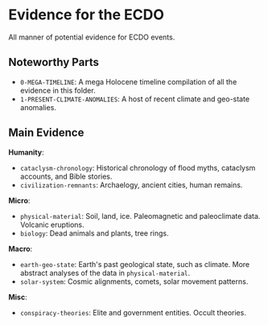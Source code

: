 # Evidence for the ECDO

All manner of potential evidence for ECDO events.

## Noteworthy Parts

- `0-MEGA-TIMELINE`: A mega Holocene timeline compilation of all the evidence in this folder.
- `1-PRESENT-CLIMATE-ANOMALIES`: A host of recent climate and geo-state anomalies.

## Main Evidence

**Humanity**:
- `cataclysm-chronology`: Historical chronology of flood myths, cataclysm accounts, and Bible stories.
- `civilization-remnants`: Archaelogy, ancient cities, human remains.

**Micro**:
- `physical-material`: Soil, land, ice. Paleomagnetic and paleoclimate data. Volcanic eruptions.
- `biology`: Dead animals and plants, tree rings.

**Macro**:
- `earth-geo-state`: Earth's past geological state, such as climate. More abstract analyses of the data in `physical-material`.
- `solar-system`: Cosmic alignments, comets, solar movement patterns.

**Misc**:
- `conspiracy-theories`: Elite and government entities. Occult theories.
